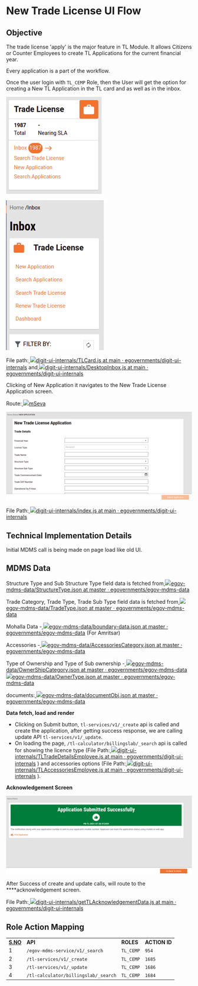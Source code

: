 # New Trade License UI Flow

## **Objective**

The trade license 'apply' is the major feature in TL Module. It allows Citizens or Counter Employees to create TL Applications for the current financial year.

Every application is a part of the workflow.

Once the user login with `TL_CEMP` Role, then the User will get the option for creating a New TL Application in the TL card and as well as in the inbox.

![](<../../../../.gitbook/assets/image (123).png>)

![](<../../../../.gitbook/assets/image (138).png>)

File path:[ ![](https://github.com/fluidicon.png)digit-ui-internals/TLCard.js at main · egovernments/digit-ui-internals](https://github.com/egovernments/digit-ui-internals/blob/main/packages/modules/tl/src/components/TLCard.js) and[ ![](https://github.com/fluidicon.png)digit-ui-internals/DesktopInbox.js at main · egovernments/digit-ui-internals](https://github.com/egovernments/digit-ui-internals/blob/main/packages/modules/tl/src/components/inbox/DesktopInbox.js)

Clicking of New Application it navigates to the New Trade License Application screen.

Route:[ ![](https://cdn.jsdelivr.net/npm/@egovernments/digit-ui-css/img/browser-icon.png)mSeva](https://qa.digit.org/digit-ui/employee/tl/new-application)

![](<../../../../.gitbook/assets/image (152).png>)

File Path:[ ![](https://github.com/fluidicon.png)digit-ui-internals/index.js at main · egovernments/digit-ui-internals](https://github.com/egovernments/digit-ui-internals/blob/main/packages/modules/tl/src/pages/employee/NewApplication/index.js)

## **Technical Implementation Details**

Initial MDMS call is being made on page load like old UI.

## **MDMS Data**

Structure Type and Sub Structure Type field data is fetched from[ ![](https://github.com/fluidicon.png)egov-mdms-data/StructureType.json at master · egovernments/egov-mdms-data](https://github.com/egovernments/egov-mdms-data/blob/master/data/pb/common-masters/StructureType.json)

Trade Category, Trade Type, Trade Sub Type field data is fetched from[ ![](https://github.com/fluidicon.png)egov-mdms-data/TradeType.json at master · egovernments/egov-mdms-data](https://github.com/egovernments/egov-mdms-data/blob/master/data/pb/TradeLicense/TradeType.json)

Mohalla Data -[ ![](https://github.com/fluidicon.png)egov-mdms-data/boundary-data.json at master · egovernments/egov-mdms-data](https://github.com/egovernments/egov-mdms-data/blob/master/data/pb/amritsar/egov-location/boundary-data.json) (For Amritsar)

Accessories -[ ![](https://github.com/fluidicon.png)egov-mdms-data/AccessoriesCategory.json at master · egovernments/egov-mdms-data](https://github.com/egovernments/egov-mdms-data/blob/master/data/pb/TradeLicense/AccessoriesCategory.json)

Type of Ownership and Type of Sub ownership -[ ![](https://github.com/fluidicon.png)egov-mdms-data/OwnerShipCategory.json at master · egovernments/egov-mdms-data](https://github.com/egovernments/egov-mdms-data/blob/master/data/pb/common-masters/OwnerShipCategory.json)[ ![](https://github.com/fluidicon.png)egov-mdms-data/OwnerType.json at master · egovernments/egov-mdms-data](https://github.com/egovernments/egov-mdms-data/blob/master/data/pb/common-masters/OwnerType.json)

documents:[ ![](https://github.com/fluidicon.png)egov-mdms-data/documentObj.json at master · egovernments/egov-mdms-data](https://github.com/egovernments/egov-mdms-data/blob/master/data/pb/TradeLicense/documentObj.json)

**Data fetch, load and render**

* Clicking on Submit button, `tl-services/v1/_create` api is called and create the application, after getting success response, we are calling update API `tl-services/v1/_update`.
* On loading the page, `/tl-calculator/billingslab/_search` api is called for showing the licence type (File Path:[ ![](https://github.com/fluidicon.png)digit-ui-internals/TLTradeDetailsEmployee.js at main · egovernments/digit-ui-internals](https://github.com/egovernments/digit-ui-internals/blob/main/packages/modules/tl/src/pageComponents/TLTradeDetailsEmployee.js) ) and accessories options (File Path:[ ![](https://github.com/fluidicon.png)digit-ui-internals/TLAccessoriesEmployee.js at main · egovernments/digit-ui-internals](https://github.com/egovernments/digit-ui-internals/blob/main/packages/modules/tl/src/pageComponents/TLAccessoriesEmployee.js) ).

**Acknowledgement Screen**

![](<../../../../.gitbook/assets/image (132).png>)

After Success of create and update calls, will route to the \*\*\*\*acknowledgement screen.

File Path:[ ![](https://github.com/fluidicon.png)digit-ui-internals/getTLAcknowledgementData.js at main · egovernments/digit-ui-internals](https://github.com/egovernments/digit-ui-internals/blob/main/packages/modules/tl/src/utils/getTLAcknowledgementData.js)

## **Role Action Mapping**

|                          |                                      |           |               |
| ------------------------ | ------------------------------------ | --------- | ------------- |
| [**S.NO**](http://s.no/) | **API**                              | **ROLES** | **ACTION ID** |
| 1                        | `/egov-mdms-service/v1/_search`      | `TL_CEMP` | `954`         |
| 2                        | `/tl-services/v1/_create`            | `TL_CEMP` | `1685`        |
| 3                        | `/tl-services/v1/_update`            | `TL_CEMP` | `1686`        |
| 4                        | `/tl-calculator/billingslab/_search` | `TL_CEMP` | `1684`        |
